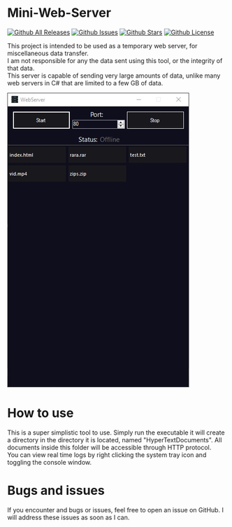 # Mini-Web-Server
[![Github All Releases](https://img.shields.io/github/downloads/PapyrusCompendium/Mini-Web-Server/total.svg)]()
[![Github Issues](https://img.shields.io/github/issues/PapyrusCompendium/Mini-Web-Server.svg)]()
[![Github Stars](https://img.shields.io/github/stars/PapyrusCompendium/Mini-Web-Server.svg)]()
[![Github License](https://img.shields.io/github/license/PapyrusCompendium/Mini-Web-Server.svg)]()

This project is intended to be used as a temporary web server, for miscellaneous data transfer.  
I am not responsible for any the data sent using this tool, or the integrity of that data.  
This server is capable of sending very large amounts of data, unlike many web servers in C# that are limited to a few GB of data.  

[![Tool Screenshot](https://github.com/PapyrusCompendium/Mini-Web-Server/blob/master/ScreenShot.jpg?raw=true)]()

# How to use
This is a super simplistic tool to use. Simply run the executable it will create a directory in the directory it is located, named "HyperTextDocuments". All documents inside this folder will be accessible through HTTP protocol.  
You can view real time logs by right clicking the system tray icon and toggling the console window.

# Bugs and issues
If you encounter and bugs or issues, feel free to open an issue on GitHub. I will address these issues as soon as I can.